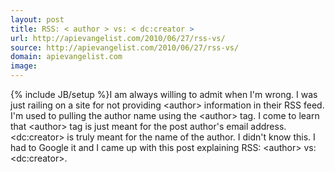 ```yaml
---
layout: post
title: RSS: < author > vs: < dc:creator >
url: http://apievangelist.com/2010/06/27/rss-vs/
source: http://apievangelist.com/2010/06/27/rss-vs/
domain: apievangelist.com
image: 
---
```

{% include JB/setup %}I am always willing to admit when I'm wrong. I was just railing on a site for not providing &lt;author&gt; information in their RSS feed. I'm used to pulling the author name using the &lt;author&gt; tag.
I come to learn that &lt;author&gt; tag is just meant for the post author's email address. &lt;dc:creator&gt; is truly meant for the name of the author.
I didn't know this. I had to Google it and I came up with this post explaining RSS: &lt;author&gt; vs: &lt;dc:creator&gt;.